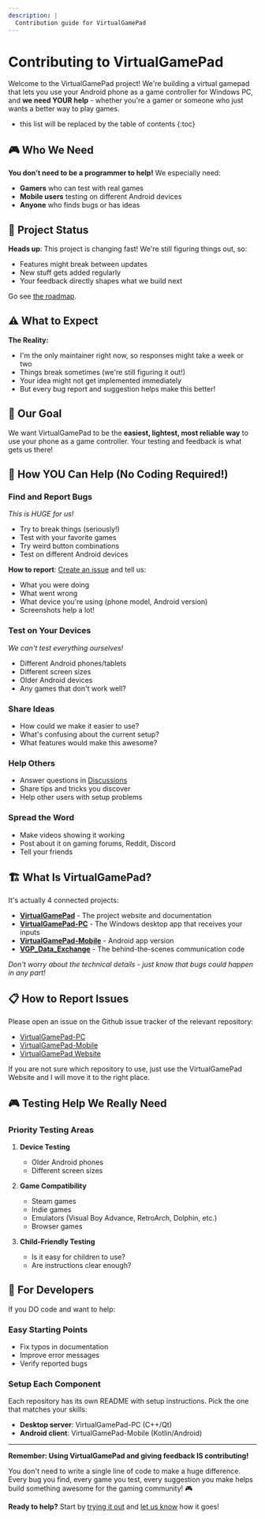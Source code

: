 ```yaml
---
description: |
  Contribution guide for VirtualGamePad
---
```


# Contributing to VirtualGamePad

Welcome to the VirtualGamePad project! We're building a virtual gamepad that lets you use your Android phone as a game controller for Windows PC, and **we need YOUR help** - whether you're a gamer or someone who just wants a better way to play games.

- this list will be replaced by the table of contents
{:toc}

## 🎮 Who We Need

**You don't need to be a programmer to help!** We especially need:

- **Gamers** who can test with real games
- **Mobile users** testing on different Android devices
- **Anyone** who finds bugs or has ideas

## 🚧 Project Status

**Heads up**: This project is changing fast! We're still figuring things out, so:

- Features might break between updates
- New stuff gets added regularly
- Your feedback directly shapes what we build next

Go see [the roadmap](Roadmap.md).

## ⚠️ What to Expect

**The Reality:**

- I'm the only maintainer right now, so responses might take a week or two
- Things break sometimes (we're still figuring it out!)
- Your idea might not get implemented immediately
- But every bug report and suggestion helps make this better!

## 🎯 Our Goal

We want VirtualGamePad to be the **easiest, lightest, most reliable way** to use your phone as a game controller. Your testing and feedback is what gets us there!

## 🤝 How YOU Can Help (No Coding Required!)

### Find and Report Bugs

*This is HUGE for us!*

- Try to break things (seriously!)
- Test with your favorite games
- Try weird button combinations
- Test on different Android devices

**How to report**: [Create an issue](https://github.com/kitswas/VirtualGamePad/issues/new/choose) and tell us:

- What you were doing
- What went wrong
- What device you're using (phone model, Android version)
- Screenshots help a lot!

### Test on Your Devices

*We can't test everything ourselves!*

- Different Android phones/tablets
- Different screen sizes
- Older Android devices
- Any games that don't work well?

### Share Ideas

- How could we make it easier to use?
- What's confusing about the current setup?
- What features would make this awesome?

### Help Others

- Answer questions in [Discussions](https://github.com/kitswas/VirtualGamePad/discussions)
- Share tips and tricks you discover
- Help other users with setup problems

### Spread the Word

- Make videos showing it working
- Post about it on gaming forums, Reddit, Discord
- Tell your friends

## 🏗️ What Is VirtualGamePad?

It's actually 4 connected projects:

- **[VirtualGamePad](https://github.com/kitswas/VirtualGamePad)** - The project website and documentation
- **[VirtualGamePad-PC](https://github.com/kitswas/VirtualGamePad-PC)** - The Windows desktop app that receives your inputs
- **[VirtualGamePad-Mobile](https://github.com/kitswas/VirtualGamePad-Mobile)** - Android app version
- **[VGP_Data_Exchange](https://github.com/kitswas/VGP_Data_Exchange)** - The behind-the-scenes communication code

*Don't worry about the technical details - just know that bugs could happen in any part!*

## 📋 How to Report Issues

Please open an issue on the Github issue tracker of the relevant repository:

- [VirtualGamePad-PC](https://github.com/kitswas/VirtualGamePad-PC/issues/new/choose)
- [VirtualGamePad-Mobile](https://github.com/kitswas/VirtualGamePad-Mobile/issues/new/choose)
- [VirtualGamePad Website](https://github.com/kitswas/VirtualGamePad/issues/new/choose)

If you are not sure which repository to use, just use the VirtualGamePad Website and I will move it to the right place.

## 🎮 Testing Help We Really Need

### Priority Testing Areas

1. **Device Testing**
   - Older Android phones
   - Different screen sizes

2. **Game Compatibility**
   - Steam games
   - Indie games
   - Emulators (Visual Boy Advance, RetroArch, Dolphin, etc.)
   - Browser games

3. **Child-Friendly Testing**
   - Is it easy for children to use?
   - Are instructions clear enough?

## 🔧 For Developers

If you DO code and want to help:

### Easy Starting Points

- Fix typos in documentation
- Improve error messages
- Verify reported bugs

### Setup Each Component

Each repository has its own README with setup instructions. Pick the one that matches your skills:

- **Desktop server**: VirtualGamePad-PC (C++/Qt)
- **Android client**: VirtualGamePad-Mobile (Kotlin/Android)

---

**Remember: Using VirtualGamePad and giving feedback IS contributing!**

You don't need to write a single line of code to make a huge difference. Every bug you find, every game you test, every suggestion you make helps build something awesome for the gaming community! 🎮

**Ready to help?** Start by [trying it out](https://kitswas.github.io/VirtualGamePad/) and [let us know](https://github.com/kitswas/VirtualGamePad/issues) how it goes!
